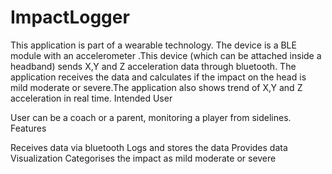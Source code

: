 # ImpactLogger
This application is part of a wearable technology. The device is a BLE module 
with an accelerometer .This device (which can be attached inside a headband) sends X,Y and Z acceleration data through bluetooth. The application receives the data  and calculates if the impact on the head is mild moderate or severe.The application also shows trend of  X,Y and Z acceleration in real time. 
Intended User

User can be a coach or a parent, monitoring a player from sidelines.
Features

Receives data via bluetooth
Logs and stores the data
Provides data Visualization
Categorises the impact as mild moderate or severe



